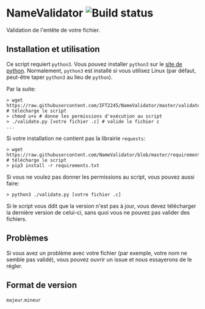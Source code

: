 # NameValidator ![Build status](https://travis-ci.org/IFT2245/NameValidator.svg?branch=master)

Validation de l'entête de votre fichier.

## Installation et utilisation
Ce script requiert `python3`. Vous pouvez installer `python3` sur le [site de python](https://www.python.org/).
Normalement, `python3` est installé si vous utilisez Linux (par défaut, peut-être taper `python3` au lieu de `python`).

Par la suite:

```shell-script
> wget https://raw.githubusercontent.com/IFT2245/NameValidator/master/validate.py # télécharge le script
> chmod u+x # donne les permissions d'exécution au script
> ./validate.py [votre fichier .c] # valide le fichier c
...
```

Si votre installation ne contient pas la librairie `requests`:
```shell script
> wget https://raw.githubusercontent.com/NameValidator/blob/master/requirements.txt # télécharge le script
> pip3 install -r requirements.txt
```

Si vous ne voulez pas donner les permissions au script, vous pouvez aussi faire:

```shell script
> python3 ./validate.py [votre fichier .c]
```

Si le script vous ddit que la version n'est pas à jour, vous devez télécharger la dernière version de celui-ci, sans quoi
vous ne pouvez pas valider des fichiers.

## Problèmes

Si vous avez un problème avec votre fichier (par exemple, votre nom ne semble pas validé), vous pouvez ouvrir un issue et nous essayerons de le régler.

## Format de version

`majeur`.`mineur`
